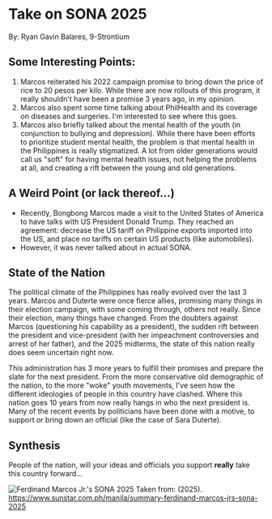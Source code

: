 # Take on SONA 2025
By: Ryan Gavin Balares, 9-Strontium

## Some Interesting Points:
1. Marcos reiterated his 2022 campaign promise to bring down the price of rice to 20 pesos per kilo. While there are now rollouts of this program, it really shouldn't have been a promise 3 years ago, in my opinion.
2. Marcos also spent some time talking about PhilHealth and its coverage on diseases and surgeries. I'm interested to see where this goes.
3. Marcos also briefly talked about the mental health of the youth (in conjunction to bullying and depression). While there have been efforts to prioritize student mental health, the problem is that mental health in the Philippines is really stigmatized. A lot from older generations would call us "soft" for having mental health issues, not helping the problems at all, and creating a rift between the young and old generations.

## A Weird Point (or lack thereof...)
- Recently, Bongbong Marcos made a visit to the United States of America to have talks with US President Donald Trump. They reached an agreement: decrease the US tariff on Philippine exports imported into the US, and place no tariffs on certain US products (like automobiles). 
- However, it was never talked about in actual SONA.

## State of the Nation
The political climate of the Philippines has really evolved over the last 3 years. Marcos and Duterte were once fierce allies, promising many things in their election campaign, with some coming through, others not really. Since their election, many things have changed. From the doubters against Marcos (questioning his capability as a president), the sudden rift between the president and vice-president (with her impeachment controversies and arrest of her father), and the 2025 midterms, the state of this nation really does seem uncertain right now.

This administration has 3 more years to fulfill their promises and prepare the slate for the next president. From the more conservative old demographic of the nation, to the more "woke" youth movements, I've seen how the different ideologies of people in this country have clashed. Where this nation goes 10 years from now really hangs in who the next president is. Many of the recent events by politicians have been done with a motive, to support or bring down an official (like the case of Sara Duterte).

## Synthesis
People of the nation, will your ideas and officials you support **really** take this country forward...

![Ferdinand Marcos Jr.'s SONA 2025](sona2025.avif)
Taken from: (2025). https://www.sunstar.com.ph/manila/summary-ferdinand-marcos-jrs-sona-2025

‌